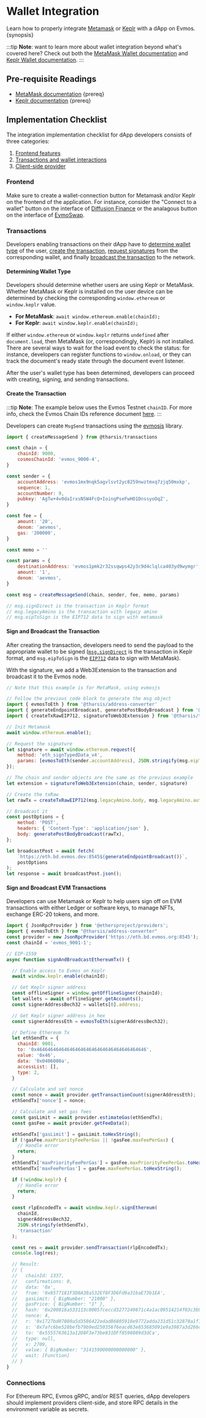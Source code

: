 <!--
order: 1
-->

# Wallet Integration

Learn how to properly integrate [Metamask](https://metamask.io/) or
[Keplr](https://www.keplr.app/) with a dApp on Evmos. {synopsis}

:::tip **Note**: want to learn more about wallet integration beyond what's
covered here? Check out both the
[MetaMask Wallet documentation](https://docs.metamask.io/guide/) and
[Keplr Wallet documentation](https://docs.keplr.app/). :::

## Pre-requisite Readings

*   [MetaMask documentation](https://docs.metamask.io/guide/) {prereq}
*   [Keplr documentation](https://docs.keplr.app/) {prereq}

## Implementation Checklist

The integration implementation checklist for dApp developers consists of three
categories:

1.  [Frontend features](#frontend)
2.  [Transactions and wallet interactions](#transactions)
3.  [Client-side provider](#connections)

### Frontend

Make sure to create a wallet-connection button for Metamask and/or Keplr on the
frontend of the application. For instance, consider the "Connect to a wallet"
button on the interface of [Diffusion Finance](https://app.diffusion.fi/) or the
analagous button on the interface of [EvmoSwap](https://app.evmoswap.org/).

### Transactions

Developers enabling transactions on their dApp have to
[determine wallet type](#determining-wallet-type) of the user,
[create the transaction](#create-the-transaction),
[request signatures](#sign-and-broadcast-the-transaction) from the corresponding
wallet, and finally
[broadcast the transaction](#sign-and-broadcast-the-transaction) to the network.

#### Determining Wallet Type

Developers should determine whether users are using Keplr or MetaMask. Whether
MetaMask or Keplr is installed on the user device can be determined by checking
the corresponding `window.ethereum` or `window.keplr` value.

*   **For MetaMask**: `await window.ethereum.enable(chainId);`
*   **For Keplr**: `await window.keplr.enable(chainId);`

If either `window.ethereum` or `window.keplr` returns `undefined` after
`document.load`, then MetaMask (or, correspondingly, Keplr) is not installed.
There are several ways to wait for the load event to check the status: for
instance, developers can register functions to `window.onload`, or they can
track the document's ready state through the document event listener.

After the user's wallet type has been determined, developers can proceed with
creating, signing, and sending transactions.

#### Create the Transaction

:::tip **Note**: The example below uses the Evmos Testnet `chainID`. For more
info, check the Evmos Chain IDs reference document
[here](../../users/technical_concepts/chain_id.md). :::

Developers can create `MsgSend` transactions using the
[evmosjs](../libraries/evmosjs.md) library.

```js
import { createMessageSend } from @tharsis/transactions

const chain = {
    chainId: 9000,
    cosmosChainId: 'evmos_9000-4',
}

const sender = {
    accountAddress: 'evmos1mx9nqk5agvlsvt2yc8259nwztmxq7zjq50mxkp',
    sequence: 1,
    accountNumber: 9,
    pubkey: 'AgTw+4v0daIrxsNSW4FcQ+IoingPseFwHO1DnssyoOqZ',
}

const fee = {
    amount: '20',
    denom: 'aevmos',
    gas: '200000',
}

const memo = ''

const params = {
    destinationAddress: 'evmos1pmk2r32ssqwps42y3c9d4clqlca403yd9wymgr',
    amount: '1',
    denom: 'aevmos',
}

const msg = createMessageSend(chain, sender, fee, memo, params)

// msg.signDirect is the transaction in Keplr format
// msg.legacyAmino is the transaction with legacy amino
// msg.eipToSign is the EIP712 data to sign with metamask
```

#### Sign and Broadcast the Transaction

<!-- textlint-disable -->

After creating the transaction, developers need to send the payload to the
appropriate wallet to be signed
([`msg.signDirect`](https://docs.keplr.app/api/#sign-direct-protobuf) is the
transaction in Keplr format, and `msg.eipToSign` is the
[`EIP712`](https://eips.ethereum.org/EIPS/eip-712) data to sign with MetaMask).

With the signature, we add a Web3Extension to the transaction and broadcast it
to the Evmos node.

<!-- textlint-enable -->

```js
// Note that this example is for MetaMask, using evmosjs

// Follow the previous code block to generate the msg object
import { evmosToEth } from '@tharsis/address-converter'
import { generateEndpointBroadcast, generatePostBodyBroadcast } from '@tharsis/provider'
import { createTxRawEIP712, signatureToWeb3Extension } from '@tharsis/transactions'

// Init Metamask
await window.ethereum.enable();

// Request the signature
let signature = await window.ethereum.request({
    method: 'eth_signTypedData_v4',
    params: [evmosToEth(sender.accountAddress), JSON.stringify(msg.eipToSign)],
});

// The chain and sender objects are the same as the previous example
let extension = signatureToWeb3Extension(chain, sender, signature)

// Create the txRaw
let rawTx = createTxRawEIP712(msg.legacyAmino.body, msg.legacyAmino.authInfo, extension)

// Broadcast it
const postOptions = {
    method: 'POST',
    headers: { 'Content-Type': 'application/json' },
    body: generatePostBodyBroadcast(rawTx),
};

let broadcastPost = await fetch(
    `https://eth.bd.evmos.dev:8545${generateEndpointBroadcast()}`,
    postOptions
);
let response = await broadcastPost.json();
```

#### Sign and Broadcast EVM Transactions

Developers can use Metamask or Keplr to help users sign off on EVM transactions
with either Ledger or software keys, to manage NFTs, exchange ERC-20 tokens, and
more.

```js
import { JsonRpcProvider } from '@ethersproject/providers';
import { evmosToEth } from "@tharsis/address-converter"
const provider = new JsonRpcProvider('https://eth.bd.evmos.org:8545');
const chainId = 'evmos_9001-1';

// EIP-1559
async function signAndBroadcastEthereumTx() {

  // Enable access to Evmos on Keplr
  await window.keplr.enable(chainId);

  // Get Keplr signer address
  const offlineSigner = window.getOfflineSigner(chainId);
  let wallets = await offlineSigner.getAccounts();
  const signerAddressBech32 = wallets[0].address;

  // Get Keplr signer address in hex
  const signerAddressEth = evmosToEth(signerAddressBech32);

  // Define Ethereum Tx
  let ethSendTx = {
    chainId: 9001,
    to: '0x4646464646464646464646464646464646464646',
    value: '0x46',
    data: '0x0406080a',
    accessList: [],
    type: 2,
  }

  // Calculate and set nonce
  const nonce = await provider.getTransactionCount(signerAddressEth);
  ethSendTx['nonce'] = nonce;

  // Calculate and set gas fees
  const gasLimit = await provider.estimateGas(ethSendTx);
  const gasFee = await provider.getFeeData();

  ethSendTx['gasLimit'] = gasLimit.toHexString();
  if (!gasFee.maxPriorityFeePerGas || !gasFee.maxFeePerGas) {
    // Handle error
    return;
  }
  ethSendTx['maxPriorityFeePerGas'] = gasFee.maxPriorityFeePerGas.toHexString();
  ethSendTx['maxFeePerGas'] = gasFee.maxFeePerGas.toHexString();

  if (!window.keplr) {
    // Handle error
    return;
  }

  const rlpEncodedTx = await window.keplr.signEthereum(
    chainId,
    signerAddressBech32,
    JSON.stringify(ethSendTx),
    'transaction'
  );

  const res = await provider.sendTransaction(rlpEncodedTx);
  console.log(res);

  // Result:
  // {
  //   chainId: 1337,
  //   confirmations: 0,
  //   data: '0x',
  //   from: '0x8577181F3D8A38a532Ef8F3D6Fd9a31baE73b1EA',
  //   gasLimit: { BigNumber: "21000" },
  //   gasPrice: { BigNumber: "1" },
  //   hash: '0x200818a533113c00057ceccd3277249871c4a1ac09514214f03c3b96099b6c92',
  //   nonce: 4,
  //   r: '0x1727bd07080a5d3586422edad86805918e9772adda231d51c32870a1f1cabffb',
  //   s: '0x7afc6be528befb79b9ed250356f6eacd63e853685091e9a3987a3d266c6cb26a',
  //   to: '0x5555763613a12D8F3e73be831DFf8598089d3dCa',
  //   type: null,
  //   v: 2709,
  //   value: { BigNumber: "3141590000000000000" },
  //   wait: [Function]
  // }
}
```

### Connections

For Ethereum RPC, Evmos gRPC, and/or REST queries, dApp developers should
implement providers client-side, and store RPC details in the environment
variable as secrets.
